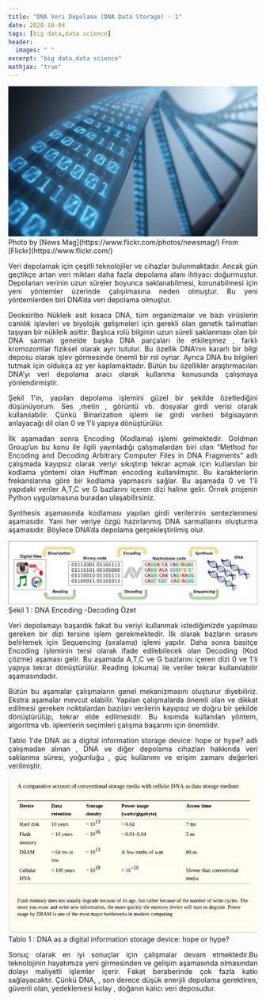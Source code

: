 ```yaml
---
title: "DNA Veri Depolama (DNA Data Storage) - 1"
date: 2020-10-04
tags: [big data,data science]
header: 
  images: " "
excerpt: "big data,data science"
mathjax: "true"
---
```


<img src="../images/dnastorage1.jpeg" alt="dnastorage1">
Photo by [News Mag](https://www.flickr.com/photos/newsmag/) From [Flickr](https://www.flickr.com/)

<p align="justify"> Veri depolamak için çeşitli teknolojiler ve cihazlar bulunmaktadır. Ancak gün geçtikçe artan veri miktarı daha
fazla depolama alanı ihtiyacı doğurmuştur. Depolanan verinin uzun süreler boyunca saklanabilmesi, korunabilmesi için yeni yöntemler 
üzerinde çalışılmasına neden olmuştur. Bu yeni yöntemlerden biri DNA‘da veri depolama olmuştur. </p>

<p align="justify"> Deoksiribo Nükleik asit kısaca DNA, tüm organizmalar ve bazı virüslerin canlılık işlevleri ve biyolojik gelişmeleri için gerekli olan genetik talimatları taşıyan bir nükleik asittir. Başlıca rolü bilginin uzun süreli saklanması olan bir DNA sarmalı genelde başka DNA parçaları ile etkileşmez , farklı kromozomlar fiziksel olarak ayrı tutulur. Bu özellik DNA’nın kararlı bir bilgi deposu olarak işlev görmesinde önemli bir rol oynar. Ayrıca DNA bu bilgileri tutmak için oldukça az yer kaplamaktadır. Bütün bu özellikler araştırmacıları DNA’yı veri depolama aracı olarak kullanma konusunda çalışmaya yönlendirmiştir.</p>

<p align="justify"> Şekil 1'in, yapılan depolama işlemini güzel bir şekilde özetlediğini düşünüyorum. Ses ,metin , görüntü vb. dosyalar girdi verisi olarak kullanılabilir. Çünkü Binarization işlemi ile girdi verileri bilgisayarın anlayacağı dil olan 0 ve 1'li yapıya dönüştürülür. </p>


<p align="justify"> İlk aşamadan sonra Encoding (Kodlama) işlemi gelmektedir. Goldman Group’un bu konu ile ilgili yayınladığı çalışmalardan biri olan “Method for Encoding and Decoding Arbitrary Computer Files in DNA Fragments” adlı çalışmada kayıpsız olarak veriyi sıkıştırıp tekrar açmak için kullanılan bir kodlama yöntemi olan Huffman encoding kullanılmıştır. Bu karakterlerin frekanslarına göre bir kodlama yapmasını sağlar. Bu aşamada 0 ve 1'li yapıdaki veriler A,T,C ve G bazlarını içeren dizi haline gelir. Örnek projenin Python uygulamasına buradan ulaşabilirsiniz. </p>

<p align="justify"> Synthesis aşamasında kodlaması yapılan girdi verilerinin sentezlenmesi aşamasıdır. Yani her veriye özgü hazırlanmış DNA sarmallarını oluşturma aşamasıdır. Böylece DNA’da depolama gerçekleştirilmiş olur. </p>

<img src="../images/storagesum.png" alt="storagesum">
Şekil 1 : DNA Encoding -Decoding Özet

<p align="justify"> Veri depolamayı başardık fakat bu veriyi kullanmak istediğimizde yapılması gereken bir dizi tersine işlem gerekmektedir. İlk olarak bazların sırasını belirlemek için Sequencing (sıralama) işlemi yapılır. Daha sonra basitçe Encoding işleminin tersi olarak ifade edilebilecek olan Decoding (Kod çözme) aşaması gelir. Bu aşamada A,T,C ve G bazlarını içeren dizi 0 ve 1'li yapıya tekrar dönüştürülür. Reading (okuma) ile veriler tekrar kullanılabilir aşamasındadır. </p>

<p align="justify"> Bütün bu aşamalar çalışmaların genel mekanizmasını oluşturur diyebiliriz. Ekstra aşamalar mevcut olabilir. Yapılan çalışmalarda önemli olan ve dikkat edilmesi gereken noktalardan bazıları verilerin kayıpsız ve doğru bir şekilde dönüştürülüp, tekrar elde edilmesidir. Bu kısımda kullanılan yöntem, algoritma vb. işlemlerin seçimleri çalışma başarımı için önemlidir. </p>

<p align="justify"> Tablo 1'de DNA as a digital information storage device: hope or hype? adlı çalışmadan alınan , DNA ve diğer depolama cihazları hakkında veri saklanma süresi, yoğunluğu , güç kullanımı ve erişim zamanı değerleri verilmiştir. </p>

<img src="../images/storagetable.png" alt="storagetable">
Tablo 1 : DNA as a digital information storage device: hope or hype?

<p align="justify"> Sonuç olarak en iyi sonuçlar için çalışmalar devam etmektedir.Bu teknolojinin hayatımıza yeni girmesinden ve gelişim aşamasında olmasından dolayı maliyetli işlemler içerir. Fakat beraberinde çok fazla katkı sağlayacaktır. Çünkü DNA, , son derece düşük enerjili depolama gerektiren, güvenli olan, yedeklemesi kolay , doğanın kalıcı veri deposudur.  </p>
